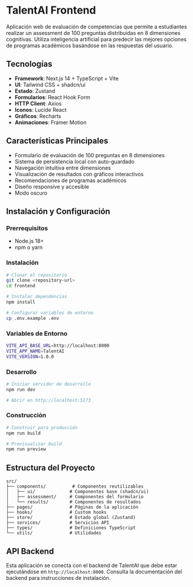 # TalentAI Frontend

Aplicación web de evaluación de competencias que permite a estudiantes realizar un assessment de 100 preguntas distribuidas en 8 dimensiones cognitivas. Utiliza inteligencia artificial para predecir las mejores opciones de programas académicos basándose en las respuestas del usuario.

## Tecnologías

- **Framework**:  Next.js 14 + TypeScript + Vite
- **UI**: Tailwind CSS + shadcn/ui
- **Estado**: Zustand
- **Formularios**: React Hook Form
- **HTTP Client**: Axios
- **Iconos**: Lucide React
- **Gráficos**: Recharts
- **Animaciones**: Framer Motion

## Características Principales

- Formulario de evaluación de 100 preguntas en 8 dimensiones
- Sistema de persistencia local con auto-guardado
- Navegación intuitiva entre dimensiones
- Visualización de resultados con gráficos interactivos
- Recomendaciones de programas académicos
- Diseño responsive y accesible
- Modo oscuro

## Instalación y Configuración

### Prerrequisitos

- Node.js 18+ 
- npm o yarn

### Instalación

```bash
# Clonar el repositorio
git clone <repository-url>
cd frontend

# Instalar dependencias
npm install

# Configurar variables de entorno
cp .env.example .env
```

### Variables de Entorno

```bash
VITE_API_BASE_URL=http://localhost:8000
VITE_APP_NAME=TalentAI
VITE_VERSION=1.0.0
```

### Desarrollo

```bash
# Iniciar servidor de desarrollo
npm run dev

# Abrir en http://localhost:5173
```

### Construcción

```bash
# Construir para producción
npm run build

# Previsualizar build
npm run preview
```

## Estructura del Proyecto

```
src/
├── components/          # Componentes reutilizables
│   ├── ui/             # Componentes base (shadcn/ui)
│   ├── assessment/     # Componentes del formulario
│   └── results/        # Componentes de resultados
├── pages/              # Páginas de la aplicación
├── hooks/              # Custom hooks
├── store/              # Estado global (Zustand)
├── services/           # Servicios API
├── types/              # Definiciones TypeScript
└── utils/              # Utilidades
```

## API Backend

Esta aplicación se conecta con el backend de TalentAI que debe estar ejecutándose en `http://localhost:8000`. Consulta la documentación del backend para instrucciones de instalación.
